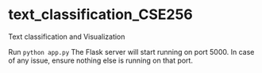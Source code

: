 # text_classification_CSE256
Text classification and Visualization

Run `python app.py`
The Flask server will start running on port 5000. In case of any issue, ensure nothing else is running on that port.
